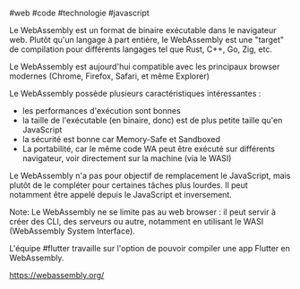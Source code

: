 #web #code #technologie #javascript 

Le WebAssembly est un format de binaire exécutable dans le navigateur web. Plutôt qu'un langage à part entière, le WebAssembly est une "target" de compilation pour différents langages tel que Rust, C++, Go, Zig, etc.

Le WebAssembly est aujourd'hui compatible avec les principaux browser modernes (Chrome, Firefox, Safari, et même Explorer)

Le WebAssembly possède plusieurs caractéristiques intéressantes :
- les performances d'exécution sont bonnes
- la taille de l'exécutable (en binaire, donc) est de plus petite taille qu'en JavaScript
- la sécurité est bonne car Memory-Safe et Sandboxed
- La portabilité, car le même code WA peut être exécuté sur différents navigateur, voir directement sur la machine (via le WASI)

Le WebAssembly n'a pas pour objectif de remplacement le JavaScript, mais plutôt de le compléter pour certaines tâches plus lourdes. Il peut notamment être appelé depuis le JavaScript et inversement.

Note: Le WebAssembly ne se limite pas au web browser : il peut servir à créer des CLI, des serveurs ou autre, notamment en utilisant le WASI (WebAssembly System Interface).

L'équipe #flutter travaille sur l'option de pouvoir compiler une app Flutter en WebAssembly.

https://webassembly.org/